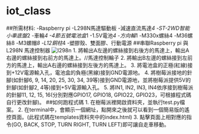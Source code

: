 # iot_class
##所需材料:
	-Raspberry pi
	-L298N馬達驅動板
	-減速直流馬達*4
	-ST-2WD智能小車底盤*2
	-車輪*4
	-4節五號電池盒*1
	-1.5V電池*4
	-方向輪*1
	-M330x螺絲4
	-M36螺絲8
	-M3螺帽*8
	-L12銅柱*4
	-塑膠殼、雙面膠、行動電源
 ##串聯Raspberry pi 與 L298N 馬達控制器
 	![l298n](https://github.com/user-attachments/assets/09a8252d-c26e-4307-8d96-a9a346536354)
 	1. 將輸出A左邊的螺絲接到右後方的馬達上，輸出A右邊的螺絲接到右前方的馬達上。//馬達控制輪子
  	2. 將輸出B左邊的螺絲接到左前方的馬達上，輸出A右邊的螺絲接到左後方的馬達上。
    3. 將電池盒的正極(紅線)接到+12V電源輸入孔，電池盒的負極(黑線)接到GND電源地。
	4. 將樹莓派接地的針腳(如針腳6, 9, 14, 20, 25, 30, 34, 39等)接到GND電源地，並將樹莓派提供5V的針腳(如針腳2, 4等)接到+5V電源輸入孔。
 	5. 將IN1, IN2, IN3, IN4依序接到樹莓派的針腳11, 12, 15, 16(分別對應GPIO17, GPIO18, GPIO22, GPIO23，可根據程式碼自行更改針腳)。
 ##如何跑程式碼
 	1. 在樹莓派裡開啟資料夾，並執行test.py檔案。
    2. 在terminal中，會顯示一個網址，點開來之後就可以看到一個簡易版的遙控頁面。(此程式碼在templates資料夾中的index.html)
	3. 點擊頁面上相對應的指令(GO, BACK, STOP, TURN RIGHT, TURN LEFT)即可讓自走車移動。
